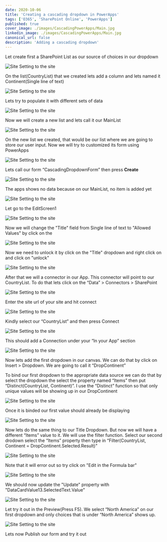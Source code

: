 ```yaml
---
date: 2020-10-06
title: 'Creating a cascading dropdown in PowerApps'
tags: ['O365', 'SharePoint Online', 'PowerApps']
published: true
cover_image: ./images/CascadingPowerApps/Main.jpg
linkedin_image: ./images/CascadingPowerApps/Main.jpg
canonical_url: false
description: 'Adding a cascading dropdown'
---
```


Let create first a SharePoint List as our source of choices in our dropdown

![Site Setting to the site](./images/CascadingPowerApps/0.jpg)

On the list(CountryList) that we created lets add a column and lets named it Continent(Single line of text)

![Site Setting to the site](./images/CascadingPowerApps/1.jpg)

Lets try to populate it with different sets of data

![Site Setting to the site](./images/CascadingPowerApps/2.jpg)

Now we will create a new list and lets call it our MainList

![Site Setting to the site](./images/CascadingPowerApps/3.jpg)

On the new list we created, that would be our list where we are going to store our user input. Now we will try to customized its form using PowerApps

![Site Setting to the site](./images/CascadingPowerApps/4.jpg)

Lets call our form “CascadingDropdownForm” then press **Create**

![Site Setting to the site](./images/CascadingPowerApps/5.jpg)

The apps shows no data because on our MainList, no item is added yet

![Site Setting to the site](./images/CascadingPowerApps/6.jpg)

Let go to the EditScreen1

![Site Setting to the site](./images/CascadingPowerApps/7.jpg)

Now we will change the "Title" field from Single line of text to "Allowed Values" by click on the

![Site Setting to the site](./images/CascadingPowerApps/8.jpg)

Now we need to unlock it by click on the "Title" dropdown and right click on and click on "unlock"

![Site Setting to the site](./images/CascadingPowerApps/9.jpg)

After that we will a connector in our App. This connector will point to our CountryList. To do that lets click on the “Data” > Connectors > SharePoint

![Site Setting to the site](./images/CascadingPowerApps/10.jpg)

Enter the site url of your site and hit connect

![Site Setting to the site](./images/CascadingPowerApps/11.jpg)

Kindly select our “CountryList” and then press Connect

![Site Setting to the site](./images/CascadingPowerApps/12.jpg)

This should add a Connection under your “In your App” section

![Site Setting to the site](./images/CascadingPowerApps/13.jpg)

Now lets add the first dropdown in our canvas. We can do that by click on Insert > Dropdown. We are going to call it “DropContinent”

To bind our first dropdown to the appropriate data source we can do that by select the dropdown the select the property named “Items” then put “Distinct(CountryList, Continent)”. I use the “Distinct” function so that only unique values will be showing up in our DropContinent

![Site Setting to the site](./images/CascadingPowerApps/14.jpg)

Once it is binded our first value should already be displaying

![Site Setting to the site](./images/CascadingPowerApps/15.jpg)

Now lets do the same thing to our Title Dropdown. But now we will have a different “Items” value to it. We will use the filter function. Select our second drodown select the “Items” property then type in “Filter(CountryList, Continent = DropContinent.Selected.Result)”

![Site Setting to the site](./images/CascadingPowerApps/16.jpg)

Note that it will error out so try click on "Edit in the Formula bar"

![Site Setting to the site](./images/CascadingPowerApps/17.jpg)

We should now update the "Update" property with "DataCardValue13.SelectedText.Value"

![Site Setting to the site](./images/CascadingPowerApps/18.jpg)

Let try it out in the Preview(Press F5). We select “North America” on our first dropdown and only choices that is under “North America” shows up.

![Site Setting to the site](./images/CascadingPowerApps/19.jpg)

Lets now Publish our form and try it out
